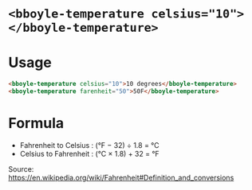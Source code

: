 # `<bboyle-temperature celsius="10"></bboyle-temperature>`

# Usage

```html
<bboyle-temperature celsius="10">10 degrees</bboyle-temperature>
<bboyle-temperature farenheit="50">50F</bboyle-temperature>
```

# Formula

- Fahrenheit to Celsius : (°F − 32) ÷ 1.8 = °C
- Celsius to Fahrenheit : (°C × 1.8) + 32 = °F

Source: https://en.wikipedia.org/wiki/Fahrenheit#Definition_and_conversions
